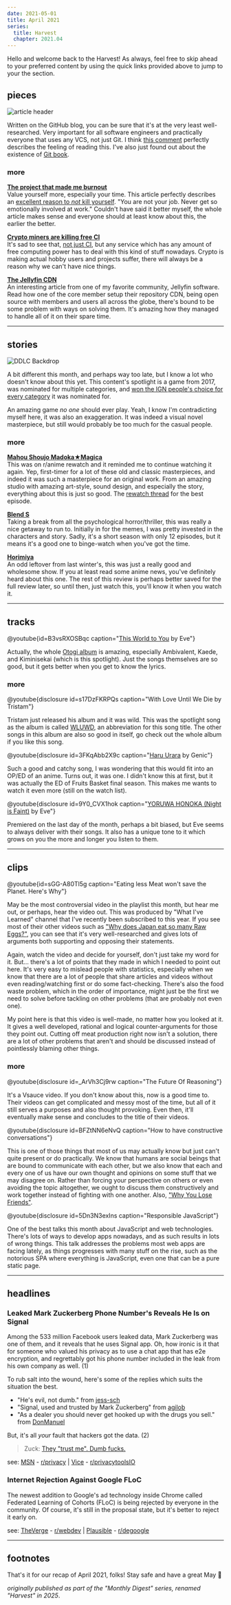 ```yaml
---
date: 2021-05-01
title: April 2021
series:
  title: Harvest
  chapter: 2021.04
---
```


Hello and welcome back to the Harvest! As always, feel free to skip ahead to your preferred content by using the quick links provided above to jump to your the section.

## pieces

![article header](https://github.blog/wp-content/uploads/2020/12/commits-are-snapshots-not-diffs.png "[Commits are snapshots, not diffs](https://github.blog/2020-12-17-commits-are-snapshots-not-diffs/)")

Written on the GitHub blog, you can be sure that it's at the very least well-researched. Very important for all software engineers and practically everyone that uses any VCS, not just Git. I think [this comment](https://www.reddit.com/r/programming/comments/mn9pwp/commits_are_snapshots_not_diffs_the_github_blog/gtwlcpx) perfectly describes the feeling of reading this. I've also just found out about the existence of [Git book](https://git-scm.com/book/en/v2).

### more

**[The project that made me burnout](https://www.jesuisundev.com/en/the-project-that-made-me-burnout/)** \
Value yourself more, especially your time. This article perfectly describes an [excellent reason to *not* kill yourself](https://www.reddit.com/r/programming/comments/mm12pt/the_project_that_made_me_burnout/gtp4hak). "You are not your job. Never get so emotionally involved at work." Couldn't have said it better myself, the whole article makes sense and everyone should at least know about this, the earlier the better.

**[Crypto miners are killing free CI](https://layerci.com/blog/crypto-miners-are-killing-free-ci/)** \
It's sad to see that, [not just CI](https://www.reddit.com/r/programming/comments/myii34/crypto_miners_are_killing_free_ci/gvvduqx), but any service which has any amount of free computing power has to deal with this kind of stuff nowadays. Crypto is making actual hobby users and projects suffer, there will always be a reason why we can't have nice things.

**[The Jellyfin CDN](https://jellyfin.org/posts/mirrorbits-cdn/)** \
An interesting article from one of my favorite community, Jellyfin software. Read how one of the core member setup their repository CDN, being open source with members and users all across the globe, there's bound to be some problem with ways on solving them. It's amazing how they managed to handle all of it on their spare time.

***

## stories

![DDLC Backdrop](https://wallpapercave.com/wp/wp2367709.png "[Doki Doki Literature Club](/reviews/anime/doki-doki-literature-club) via [WallpaperCave](https://wallpapercave.com/doki-doki-literature-club-wallpapers)")

A bit different this month, and perhaps way too late, but I know a lot who doesn't know about this yet. This content's spotlight is a game from 2017, was nominated for multiple categories, and [won the IGN people's choice for every category](http://teamsalvato.com/blog/ddlc-wins-ign-peoples-choice-for-every-category/) it was nominated for.

An amazing game *no one* should ever play. Yeah, I know I'm contradicting myself here, it was also an exaggeration. It was indeed a visual novel masterpiece, but still would probably be too much for the casual people.

### more

**[Mahou Shoujo Madoka★Magica](/reviews/anime/mahou-shoujo-madoka-magica)** \
This was on r/anime rewatch and it reminded me to continue watching it again. Yep, first-timer for a lot of these old and classic masterpieces, and indeed it was such a masterpiece for an original work. From an amazing studio with amazing art-style, sound design, and especially the story, everything about this is just so good. The [rewatch thread](https://www.reddit.com/r/anime/comments/n1gn4h/mahou_shoujo_madokamagica_rewatch_episode_10/) for the best episode.

**[Blend S](/reviews/anime/blend-s)** \
Taking a break from all the psychological horror/thriller, this was really a nice getaway to run to. Initially in for the memes, I was pretty invested in the characters and story. Sadly, it's a short season with only 12 episodes, but it means it's a good one to binge-watch when you've got the time.

**[Horimiya](/reviews/anime/horimiya)** \
An odd leftover from last winter's, this was just a really good and wholesome show. If you at least read some anime news, you've definitely heard about this one. The rest of this review is perhaps better saved for the full review later, so until then, just watch this, you'll know it when you watch it.

***

## tracks

@youtube{id=B3vsRXOSBqc caption="[This World to You](https://music.youtube.com/watch?v=oPJMiTL88W8) by Eve"}

Actually, the whole [Otogi album](https://www.youtube.com/playlist?list=OLAK5uy_lPKot6WS4guwujMpxdaNgx2s_k7UWAo6E) is amazing, especially Ambivalent, Kaede, and Kiminisekai (which is this spotlight). Just the songs themselves are so good, but it gets better when you get to know the lyrics.

### more

@youtube{disclosure id=s17DzFKRPQs caption="With Love Until We Die by Tristam"}

Tristam just released his album and it was wild. This was the spotlight song as the album is called [WLUWD](https://www.youtube.com/watch?v=AEydi6ibp60), an abbreviation for this song title. The other songs in this album are also so good in itself, go check out the whole album if you like this song.

@youtube{disclosure id=3FKqAbb2X9c caption="[Haru Urara](https://music.youtube.com/watch?v=3FKqAbb2X9c) by Genic"}

Such a good and catchy song, I was wondering that this would fit into an OP/ED of an anime. Turns out, it was one. I didn't know this at first, but it was actually the ED of Fruits Basket final season. This makes me wants to watch it even more (still on the watch list).

@youtube{disclosure id=9Y0_CVX1hok caption="[YORUWA HONOKA (Night is Faint)](https://music.youtube.com/watch?v=lr25hH8zoCI) by Eve"}

Premiered on the last day of the month, perhaps a bit biased, but Eve seems to always deliver with their songs. It also has a unique tone to it which grows on you the more and longer you listen to them.

***

## clips

@youtube{id=sGG-A80Tl5g caption="Eating less Meat won't save the Planet. Here's Why"}

May be the most controversial video in the playlist this month, but hear me out, or perhaps, hear the video out. This was produced by "What I've Learned" channel that I've recently been subscribed to this year. If you see most of their other videos such as ["Why does Japan eat so many Raw Eggs?"](https://youtu.be/cjrxXC3kGf4), you can see that it's very well-researched and gives lots of arguments both supporting and opposing their statements.

Again, watch the video and decide for yourself, don't just take my word for it. But... there's a lot of points that they made in which I needed to point out here. It's very easy to mislead people with statistics, especially when we know that there are a lot of people that share articles and videos without even reading/watching first or do some fact-checking. There's also the food waste problem, which in the order of importance, might just be the first we need to solve before tackling on other problems (that are probably not even one).

My point here is that this video is well-made, no matter how you looked at it. It gives a well developed, rational and logical counter-arguments for those they point out. Cutting off meat production right now isn't a solution, there are a lot of other problems that aren't and should be discussed instead of pointlessly blaming other things.

### more

@youtube{disclosure id=_ArVh3Cj9rw caption="The Future Of Reasoning"}

It's a Vsauce video. If you don't know about this, now is a good time to. Their videos can get complicated and messy most of the time, but all of it still serves a purposes and also thought provoking. Even then, it'll eventually make sense and concludes to the title of their videos.

@youtube{disclosure id=BFZtNN6eNvQ caption="How to have constructive conversations"}

This is one of those things that most of us may actually know but just can't quite present or do practically. We know that humans are social beings that are bound to communicate with each other, but we also know that each and every one of us have our own thought and opinions on some stuff that we may disagree on. Rather than forcing your perspective on others or even avoiding the topic altogether, we ought to discuss them constructively and work together instead of fighting with one another. Also, ["Why You Lose Friends"](https://youtu.be/jQodsxu8z7w).

@youtube{disclosure id=5Dn3N3exIns caption="Responsible JavaScript"}

One of the best talks this month about JavaScript and web technologies. There's lots of ways to develop apps nowadays, and as such results in lots of wrong things. This talk addresses the problems most web apps are facing lately, as things progresses with many stuff on the rise, such as the notorious SPA where everything is JavaScript, even one that can be a pure static page.

***

## headlines

### Leaked Mark Zuckerberg Phone Number's Reveals He Is on Signal

Among the 533 million Facebook users leaked data, Mark Zuckerberg was one of them, and it reveals that he uses Signal app. Oh, how ironic is it that for someone who valued his privacy as to use a chat app that has e2e encryption, and regrettably got his phone number included in the leak from his own company as well. (1)

To rub salt into the wound, here's some of the replies which suits the situation the best.

- "He's evil, not dumb." from [jess-sch](https://www.reddit.com/r/privacy/comments/mkmzt8/leaked_phone_number_of_mark_zuckerberg_reveals_he/gth4fnf)
- "Signal, used and trusted by Mark Zuckerberg" from [agilob](https://www.reddit.com/r/privacy/comments/mkmzt8/leaked_phone_number_of_mark_zuckerberg_reveals_he/gtgzgwy)
- "As a dealer you should never get hooked up with the drugs you sell." from [DonManuel](https://www.reddit.com/r/privacy/comments/mkmzt8/leaked_phone_number_of_mark_zuckerberg_reveals_he/gtgsho1)

But, it's all *your* fault that hackers got the data. (2)

> Zuck: [They "trust me". Dumb fucks.](https://www.businessinsider.com/well-these-new-zuckerberg-ims-wont-help-facebooks-privacy-problems-2010-5)

see: [MSN](https://www.msn.com/en-in/news/other/leaked-phone-number-of-mark-zuckerberg-reveals-he-is-on-signal/ar-BB1fjNfL) - [r/privacy](https://www.reddit.com/r/privacy/comments/mkmzt8/leaked_phone_number_of_mark_zuckerberg_reveals_he/) | [Vice](https://www.vice.com/en/article/88awzp/facebook-says-its-your-fault-that-hackers-got-half-a-billion-user-phone-numbers) - [r/privacytoolsIO](https://www.reddit.com/r/privacytoolsIO/comments/mmo6t0/facebook_says_its_your_fault_that_hackers_got/)

### Internet Rejection Against Google FLoC

The newest addition to Google's ad technology inside Chrome called Federated Learning of Cohorts (FLoC) is being rejected by everyone in the community. Of course, it's still in the proposal state, but it's better to reject it early on.

see: [TheVerge](https://www.theverge.com/2021/4/16/22387492/google-floc-ad-tech-privacy-browsers-brave-vivaldi-edge-mozilla-chrome-safari?scrolla=5eb6d68b7fedc32c19ef33b4) - [r/webdev](https://www.reddit.com/r/webdev/comments/muo76b/edge_and_mozilla_reject_floc/) | [Plausible](https://plausible.io/blog/google-floc) - [r/degoogle](https://www.reddit.com/r/degoogle/comments/mrd8zb/how_to_fight_back_against_google_floc/)

***

## footnotes

That's it for our recap of April 2021, folks! Stay safe and have a great May 👋

*originally published as part of the "Monthly Digest" series, renamed "Harvest" in 2025*.
